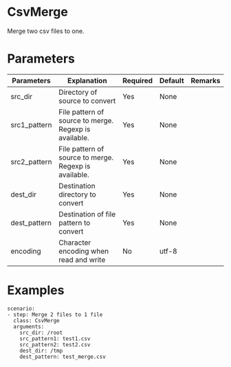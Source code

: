 # CsvMerge
Merge two csv files to one.

# Parameters
|Parameters|Explanation|Required|Default|Remarks|
|----------|-----------|--------|-------|-------|
|src_dir|Directory of source to convert|Yes|None||
|src1_pattern|File pattern of source to merge. Regexp is available.|Yes|None||
|src2_pattern|File pattern of source to merge. Regexp is available.|Yes|None||
|dest_dir|Destination directory to convert|Yes|None|
|dest_pattern|Destination of file pattern to convert|Yes|None||
|encoding|Character encoding when read and write|No|utf-8||

# Examples
```
scenario:
- step: Merge 2 files to 1 file
  class: CsvMerge
  arguments:
    src_dir: /root
    src_pattern1: test1.csv
    src_pattern2: test2.csv
    dest_dir: /tmp
    dest_pattern: test_merge.csv
```